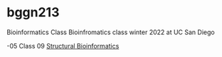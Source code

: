 # bggn213
Bioinformatics Class 
Bioinfromatics class winter 2022 at UC San Diego

-05 Class 09 [Structural Bioinformatics](https://github.com/Saltshuler17/bggn213/blob/main/Lab09_pdb/lab09.pdf)
